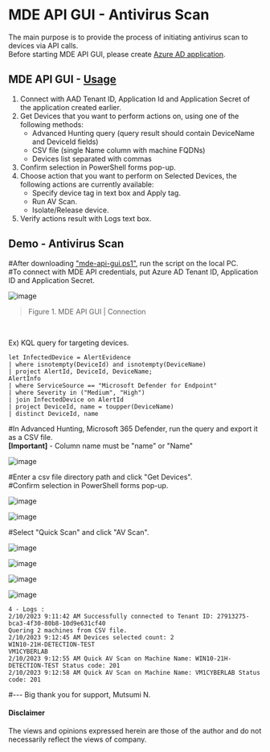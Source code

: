 # MDE API GUI - Antivirus Scan
The main purpose is to provide the process of initiating antivirus scan to devices via API calls.<br>
Before starting MDE API GUI, please create [Azure AD application](https://learn.microsoft.com/en-us/microsoft-365/security/defender-endpoint/apis-intro?view=o365-worldwide).

## MDE API GUI - [Usage](https://github.com/microsoft/mde-api-gui#usage)
1. Connect with AAD Tenant ID, Application Id and Application Secret of the application created earlier.
2. Get Devices that you want to perform actions on, using one of the following methods:
      - Advanced Hunting query (query result should contain DeviceName and DeviceId fields)
      - CSV file (single Name column with machine FQDNs)
      - Devices list separated with commas
3. Confirm selection in PowerShell forms pop-up.
4. Choose action that you want to perform on Selected Devices, the following actions are currently available:
      - Specify device tag in text box and Apply tag.
      - Run AV Scan.
      - Isolate/Release device.
5. Verify actions result with Logs text box.

## Demo - Antivirus Scan
#After downloading ["mde-api-gui.ps1"](https://github.com/microsoft/mde-api-gui/blob/main/mde-api-gui.ps1), run the script on the local PC. <br>
#To connect with MDE API credentials, put Azure AD Tenant ID, Application ID and Application Secret.  

![image](https://user-images.githubusercontent.com/120234772/217184215-eb1fdfc9-87a4-4b63-8dc9-25f148779691.png)
> Figure 1. MDE API GUI | Connection
<br>

Ex) KQL query for targeting devices.
```
let InfectedDevice = AlertEvidence
| where isnotempty(DeviceId) and isnotempty(DeviceName)
| project AlertId, DeviceId, DeviceName;
AlertInfo
| where ServiceSource == "Microsoft Defender for Endpoint"
| where Severity in ("Medium", "High")
| join InfectedDevice on AlertId
| project DeviceId, name = toupper(DeviceName)
| distinct DeviceId, name
```
#In Advanced Hunting, Microsoft 365 Defender, run the query and export it as a CSV file.<br>
**[Important]** - Column name must be "name" or "Name" 

![image](https://user-images.githubusercontent.com/120234772/217770684-7e22b5fb-f891-42df-b5fb-9bf9cbd97167.png)

#Enter a csv file directory path and click "Get Devices".<br>
#Confirm selection in PowerShell forms pop-up.

![image](https://user-images.githubusercontent.com/120234772/217771553-0cdd33fb-893b-4381-994d-aeb12da38de7.png)

![image](https://user-images.githubusercontent.com/120234772/217772067-14a05781-e22e-4f0c-be41-68cbf7299fed.png)

#Select "Quick Scan" and click "AV Scan".<br>

![image](https://user-images.githubusercontent.com/120234772/217774152-435a83ed-80f5-4b2b-af4c-4963f3fdfd05.png)

![image](https://user-images.githubusercontent.com/120234772/217968585-aba1a8df-ce4f-43dc-ad6b-60c8faa4de66.png)

![image](https://user-images.githubusercontent.com/120234772/217969093-341bcf83-8091-4ac7-afd9-be453f96a402.png)

![image](https://user-images.githubusercontent.com/120234772/217969959-1578933e-0a43-495a-b41f-62bc9f3f3c65.png)


```
4 - Logs :
2/10/2023 9:11:42 AM Successfully connected to Tenant ID: 27913275-bca3-4f30-80b8-10d9e631cf40
Quering 2 machines from CSV file.
2/10/2023 9:12:45 AM Devices selected count: 2
WIN10-21H-DETECTION-TEST
VM1CYBERLAB
2/10/2023 9:12:55 AM Quick AV Scan on Machine Name: WIN10-21H-DETECTION-TEST Status code: 201
2/10/2023 9:12:58 AM Quick AV Scan on Machine Name: VM1CYBERLAB Status code: 201
```


#--- Big thank you for support, Mutsumi N.
#### Disclaimer 
The views and opinions expressed herein are those of the author and do not necessarily reflect the views of company.
